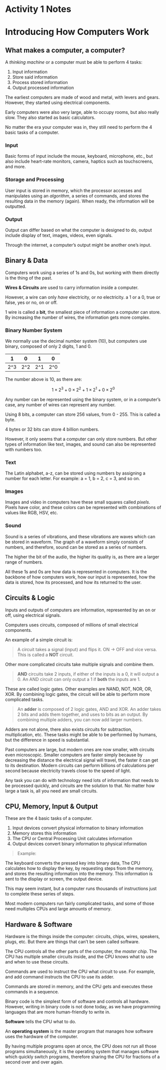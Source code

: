# Activity 1 Notes

# Introducing How Computers Work

## What makes a computer, a computer?

A *thinking machine* or a computer must be able to perform 4 tasks:

1. Input information
2. Store said information
3. Process stored information
4. Output processed information

The earliest computers are made of wood and metal, with levers and gears. However, they started using electrical components.

Early computers were also very large, able to occupy rooms, but also really slow. They also started as basic calculators.  

No matter the era your computer was in, they still need to perform the 4 basic tasks of a computer.

### Input

Basic forms of input include the mouse, keyboard, microphone, etc., but also include heart-rate monitors, camera, haptics such as touchscreens, and more.

### Storage and Processing

User input is stored in memory, which the processor accesses and manipulates using an *algorithm*, a series of commands, and stores the resulting data in the memory (again). When ready, the information will be outputted.

### Output

Output can differ based on what the computer is designed to do, output include display of text, images, videos, even signals.

Through the internet, a computer’s output might be another one’s input.

## Binary & Data

Computers work using a series of 1s and 0s, but working with them directly is the thing of the past.

**Wires & Circuits** are used to carry information inside a computer.

However, a wire can only *have* electricity, or *no* electricity. a 1 or a 0, true or false, yes or no, on or off.

1 wire is called a **bit**, the smallest piece of information a computer can store. By increasing the number of wires, the information gets more complex.

### Binary Number System

We normally use the decimal number system (10), but computers use binary, composed of only 2 digits, 1 and 0.

| 1 | 0 | 1 | 0 |
| --- | --- | --- | --- |
| 2^3 | 2^2 | 2^1 | 2^0 |

The number above is 10, as there are:

$$ 1 \times 2^3 + 0 \times 2^2 + 1 \times 2^1 + 0 \times 2^0 $$

Any number can be represented using the binary system, or in a computer’s case, any number of wires can represent any number.

Using 8 bits, a computer can store 256 values, from 0 - 255. This is called a byte.

4 bytes or 32 bits can store 4 billion numbers.

However, it only seems that a computer can only store numbers. But other types of information like text, images, and sound can also be represented with numbers too. 

### Text

The Latin alphabet, a-z, can be stored using numbers by assigning a number for each letter. For example: a = 1, b = 2, c = 3, and so on.

### Images

Images and video in computers have these small squares called *pixels*. Pixels have color, and these colors can be represented with combinations of values like RGB, HSV, etc.

### Sound

Sound is a series of vibrations, and these vibrations are waves which can be stored in waveform. The graph of a waveform simply consists of numbers, and therefore, sound can be stored as a series of numbers.

The higher the bit of the audio, the higher its quality is, as there are a larger range of numbers.

All these 1s and 0s are how data is represented in computers. It is the backbone of how computers work, how our input is represented, how the data is stored, how its processed, and how its returned to the user.

## Circuits & Logic

Inputs and outputs of computers are information, represented by an on or off, using electrical signals. 

Computers uses circuits, composed of millions of small electrical components.

An example of a simple circuit is:

> A circuit takes a signal (input) and flips it. ON → OFF and vice versa. This is called a **NOT** circuit.
> 

Other more complicated circuits take multiple signals and combine them.

> **AND** circuits take 2 inputs, if either of the inputs is a 0, it will output a 0. An AND circuit can only output a 1 if **both** the inputs are 1.
> 

These are called logic gates. Other examples are NAND, NOT, NOR, OR, XOR. By combining logic gates, the circuit will be able to perform more complicated tasks.

> An **adder** is composed of 2 logic gates, AND and XOR. An adder takes 2 bits and adds them together, and uses to bits as an output. By combining multiple adders, you can now add larger numbers.
> 

Adders are not alone, there also exists circuits for subtraction, multiplication, etc. These tasks might be able to be performed by humans, but the difference in speed is substantial. 

Past computers are large, but modern ones are now smaller, with circuits even microscopic. Smaller computers are faster simply because by decreasing the distance the electrical signal will travel, the faster it can get to its destination. Modern circuits can perform billions of calculations per second because electricity travels close to the speed of light. 

Any task you can do with technology need lots of information that needs to be processed quickly, and circuits are the solution to that. No matter how large a task is, all you need are small circuits. 

## CPU, Memory, Input & Output

These are the 4 basic tasks of a computer. 

1. Input devices convert physical information to binary information
2. Memory stores this information
3. The CPU or Central Processing Unit calculates information
4. Output devices convert binary information to physical information

> Example: 

The keyboard converts the pressed key into binary data, The CPU calculates how to display the key, by requesting steps from the memory, and stores the resulting information into the memory. This information is sent to the display or screen, the output device.
> 

This may seem instant, but a computer runs thousands of instructions just to complete these series of steps. 

Most modern computers run fairly complicated tasks, and some of those need multiples CPUs and large amounts of memory. 

## Hardware & Software

Hardware is the things inside the computer: circuits, chips, wires, speakers, plugs, etc. But there are things that can’t be seen called software. 

The CPU controls all the other parts of the computer, the *master chip*. The CPU has multiple smaller circuits inside, and the CPU knows what to use and when to use these circuits. 

Commands are used to instruct the CPU what circuit to use. For example, and add command instructs the CPU to use its adder. 

Commands are stored in memory, and the CPU gets and executes these commands in a sequence. 

Binary code is the simplest form of software and controls all hardware. However, writing in binary code is not done today, as we have programming languages that are more human-friendly to write in.

**Software** tells the CPU what to do. 

An **operating system** is the master program that manages how software uses the hardware of the computer.  

By having multiple programs open at once, the CPU does not run all those programs simultaneously, it is the operating system that manages software which quickly switch programs, therefore sharing the CPU for fractions of a second over and over again.
